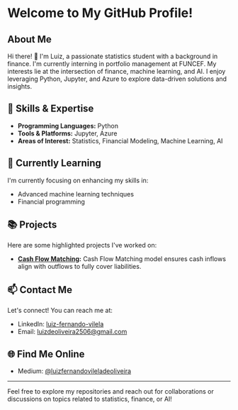 # Welcome to My GitHub Profile!

## About Me

Hi there! 👋 I'm Luiz, a passionate statistics student with a background in finance. I'm currently interning in portfolio management at FUNCEF. My interests lie at the intersection of finance, machine learning, and AI. I enjoy leveraging Python, Jupyter, and Azure to explore data-driven solutions and insights.

## 🔧 Skills & Expertise

- **Programming Languages:** Python
- **Tools & Platforms:** Jupyter, Azure
- **Areas of Interest:** Statistics, Financial Modeling, Machine Learning, AI

## 📘 Currently Learning

I'm currently focusing on enhancing my skills in:

- Advanced machine learning techniques
- Financial programming

## 📚 Projects

Here are some highlighted projects I've worked on:

- **[Cash Flow Matching](link_to_repository):** Cash Flow Matching model ensures cash inflows align with outflows to fully cover liabilities.

## 📫 Contact Me

Let's connect! You can reach me at:

- LinkedIn: [luiz-fernando-vilela](https://www.linkedin.com/in/luiz-fernando-vilela/)
- Email: luizdeoliveira2506@gmail.com

## 🌐 Find Me Online

- Medium: [@luizfernandovileladeoliveira](https://medium.com/@luizfernandovileladeoliveira)

---

Feel free to explore my repositories and reach out for collaborations or discussions on topics related to statistics, finance, or AI!
